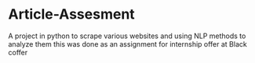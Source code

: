 # Article-Assesment
A project in python to scrape various websites and using NLP methods to analyze them this was done as an assignment for internship offer at Black coffer 
